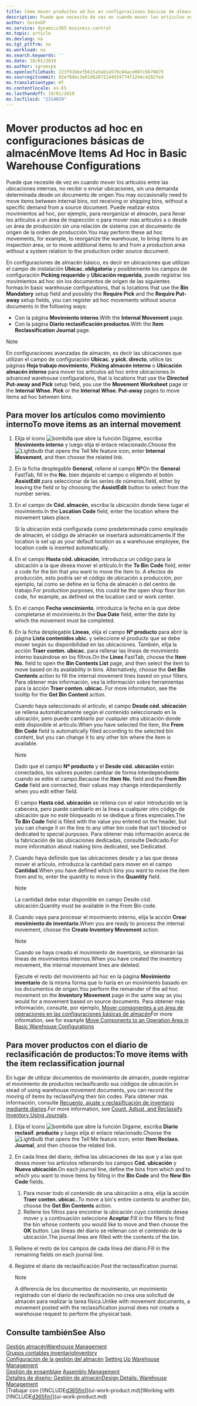 ```yaml
---
title: Cómo mover productos ad hoc en configuraciones básicas de almacén | Microsoft Docs
description: Puede que necesite de vez en cuando mover los artículos entre las ubicaciones internas, no recibir o enviar ubicaciones, sin una demanda determinada desde un documento de origen. Puede realizar estos movimientos ad hoc, por ejemplo, para reorganizar el almacén, para llevar los artículos a un área de inspección o para mover más artículos a o desde un área de producción sin una relación de sistema con el documento de origen de la orden de producción.
author: SorenGP
ms.service: dynamics365-business-central
ms.topic: article
ms.devlang: na
ms.tgt_pltfrm: na
ms.workload: na
ms.search.keywords: ''
ms.date: 10/01/2019
ms.author: sgroespe
ms.openlocfilehash: 223f91bbefbb15a5ab1a576c84ace007c6b76075
ms.sourcegitcommit: 02e704bc3e01d62072144919774f1244c42827e4
ms.translationtype: HT
ms.contentlocale: es-ES
ms.lasthandoff: 10/01/2019
ms.locfileid: "2314029"
---
```

# <a name="move-items-ad-hoc-in-basic-warehouse-configurations"></a><span data-ttu-id="f02c7-104">Mover productos ad hoc en configuraciones básicas de almacén</span><span class="sxs-lookup"><span data-stu-id="f02c7-104">Move Items Ad Hoc in Basic Warehouse Configurations</span></span>
<span data-ttu-id="f02c7-105">Puede que necesite de vez en cuando mover los artículos entre las ubicaciones internas, no recibir o enviar ubicaciones, sin una demanda determinada desde un documento de origen.</span><span class="sxs-lookup"><span data-stu-id="f02c7-105">You may occasionally need to move items between internal bins, not receiving or shipping bins, without a specific demand from a source document.</span></span> <span data-ttu-id="f02c7-106">Puede realizar estos movimientos ad hoc, por ejemplo, para reorganizar el almacén, para llevar los artículos a un área de inspección o para mover más artículos a o desde un área de producción sin una relación de sistema con el documento de origen de la orden de producción.</span><span class="sxs-lookup"><span data-stu-id="f02c7-106">You may perform these ad hoc movements, for example, to reorganize the warehouse, to bring items to an inspection area, or to move additional items to and from a production area without a system relation to the production order source document.</span></span>  

<span data-ttu-id="f02c7-107">En configuraciones de almacén básico, es decir en ubicaciones que utilizan el campo de instalación **Ubicac. obligatoria** y posiblemente los campos de configuración **Picking requerido** y **Ubicación requerida**, puede registrar los movimientos ad hoc sin los documentos de origen de las siguientes formas:</span><span class="sxs-lookup"><span data-stu-id="f02c7-107">In basic warehouse configurations, that is locations that use the **Bin Mandatory** setup field and possibly the **Require Pick** and the **Require Put-away** setup fields, you can register ad hoc movements without source documents in the following ways:</span></span>  

- <span data-ttu-id="f02c7-108">Con la página **Movimiento interno**.</span><span class="sxs-lookup"><span data-stu-id="f02c7-108">With the **Internal Movement** page.</span></span>  
- <span data-ttu-id="f02c7-109">Con la página **Diario reclasificación productos**.</span><span class="sxs-lookup"><span data-stu-id="f02c7-109">With the **Item Reclassification Journal** page.</span></span>  

> [!NOTE]  
>  <span data-ttu-id="f02c7-110">En configuraciones avanzadas de almacén, es decir las ubicaciones que utilizan el campo de configuración **Ubicac. y pick. directo**, utilice las páginas **Hoja trabajo movimiento**, **Picking almacén interno** o **Ubicación almacén interno** para mover los artículos ad hoc entre ubicaciones.</span><span class="sxs-lookup"><span data-stu-id="f02c7-110">In advanced warehouse configurations, that is locations that use the **Directed Put-away and Pick** setup field, you use the **Movement Worksheet** page or the **Internal Whse. Pick** or the **Internal Whse. Put-away** pages to move items ad hoc between bins.</span></span>  

## <a name="to-move-items-as-an-internal-movement"></a><span data-ttu-id="f02c7-111">Para mover los artículos como movimiento interno</span><span class="sxs-lookup"><span data-stu-id="f02c7-111">To move items as an internal movement</span></span>  
1.  <span data-ttu-id="f02c7-112">Elija el icono ![bombilla que abre la función Dígame](media/ui-search/search_small.png "Dígame que desea hacer"), escriba **Movimiento interno** y luego elija el enlace relacionado.</span><span class="sxs-lookup"><span data-stu-id="f02c7-112">Choose the ![Lightbulb that opens the Tell Me feature](media/ui-search/search_small.png "Tell me what you want to do") icon, enter **Internal Movement**, and then choose the related link.</span></span>  
2.  <span data-ttu-id="f02c7-113">En la ficha desplegable **General**, rellene el campo **Nº**</span><span class="sxs-lookup"><span data-stu-id="f02c7-113">On the **General** FastTab, fill in the **No.**</span></span> <span data-ttu-id="f02c7-114">bien dejando el campo o eligiendo el botón **AssistEdit** para seleccionar de las series de números.</span><span class="sxs-lookup"><span data-stu-id="f02c7-114">field, either by leaving the field or by choosing the **AssistEdit** button to select from the number series.</span></span>  
3.  <span data-ttu-id="f02c7-115">En el campo de **Cód. almacén**, escriba la ubicación donde tiene lugar el movimiento.</span><span class="sxs-lookup"><span data-stu-id="f02c7-115">In the **Location Code** field, enter the location where the movement takes place.</span></span>  

    <span data-ttu-id="f02c7-116">Si la ubicación está configurada como predeterminada como empleado de almacén, el código de almacén se insertará automáticamente.</span><span class="sxs-lookup"><span data-stu-id="f02c7-116">If the location is set up as your default location as a warehouse employee, the location code is inserted automatically.</span></span>  
4.  <span data-ttu-id="f02c7-117">En el campo **Hasta cód. ubicación**, introduzca un código para la ubicación a la que desea mover el artículo.</span><span class="sxs-lookup"><span data-stu-id="f02c7-117">In the **To Bin Code** field, enter a code for the bin that you want to move the item to.</span></span> <span data-ttu-id="f02c7-118">A efectos de producción, esto podría ser el código de ubicación a producción, por ejemplo, tal como se define en la ficha de almacén o del centro de trabajo.</span><span class="sxs-lookup"><span data-stu-id="f02c7-118">For production purposes, this could be the open shop floor bin code, for example, as defined on the location card or work center.</span></span>  
5.  <span data-ttu-id="f02c7-119">En el campo **Fecha vencimiento**, introduzca la fecha en la que debe completarse el movimiento.</span><span class="sxs-lookup"><span data-stu-id="f02c7-119">In the **Due Date** field, enter the date by which the movement must be completed.</span></span>  
6.  <span data-ttu-id="f02c7-120">En la ficha desplegable **Líneas**, elija el campo **Nº producto** para abrir la página **Lista contenidos ubic.** y seleccione el producto que se debe mover según su disponibilidad en las ubicaciones. También, elija la acción **Traer conten. ubicac.** para rellenar las líneas de movimiento interno basándose en los filtros.</span><span class="sxs-lookup"><span data-stu-id="f02c7-120">On the **Lines** FastTab, choose the **Item No.** field to open the **Bin Contents List** page, and then select the item to move based on its availability in bins. Alternatively, choose the **Get Bin Contents** action to fill the internal movement lines based on your filters.</span></span> <span data-ttu-id="f02c7-121">Para obtener más información, vea la información sobre herramientas para la acción **Traer conten. ubicac.**.</span><span class="sxs-lookup"><span data-stu-id="f02c7-121">For more information, see the tooltip for the **Get Bin Content** action.</span></span>   

    <span data-ttu-id="f02c7-122">Cuando haya seleccionado el artículo, el campo **Desde cód. ubicación** se rellena automáticamente según el contenido seleccionado en la ubicación, pero puede cambiarlo por cualquier otra ubicación donde esté disponible el artículo.</span><span class="sxs-lookup"><span data-stu-id="f02c7-122">When you have selected the item, the **From Bin Code** field is automatically filled according to the selected bin content, but you can change it to any other bin where the item is available.</span></span>  

    > [!NOTE]  
    >  <span data-ttu-id="f02c7-123">Dado que el campo **Nº producto** y el **Desde cód. ubicación** están conectados, los valores pueden cambiar de forma interdependiente cuando se edite el campo.</span><span class="sxs-lookup"><span data-stu-id="f02c7-123">Because the **Item No.** field and the **From Bin Code** field are connected, their values may change interdependently when you edit either field.</span></span>  

    <span data-ttu-id="f02c7-124">El campo **Hasta cód. ubicación** se rellena con el valor introducido en la cabecera, pero puede cambiarlo en la línea a cualquier otro código de ubicación que no esté bloqueado ni se dedique a fines especiales.</span><span class="sxs-lookup"><span data-stu-id="f02c7-124">The **To Bin Code** field is filled with the value you entered on the header, but you can change it on the line to any other bin code that isn’t blocked or dedicated to special purposes.</span></span> <span data-ttu-id="f02c7-125">Para obtener más información acerca de la fabricación de las ubicaciones dedicadas, consulte Dedicado.</span><span class="sxs-lookup"><span data-stu-id="f02c7-125">For more information about making bins dedicated, see Dedicated.</span></span>  
7.  <span data-ttu-id="f02c7-126">Cuando haya definido que las ubicaciones desde y a las que desea mover el artículo, introduzca la cantidad para mover en el campo **Cantidad**.</span><span class="sxs-lookup"><span data-stu-id="f02c7-126">When you have defined which bins you want to move the item from and to, enter the quantity to move in the **Quantity** field.</span></span>  

    > [!NOTE]  
    >  <span data-ttu-id="f02c7-127">La cantidad debe estar disponible en campo Desde cód. ubicación.</span><span class="sxs-lookup"><span data-stu-id="f02c7-127">Quantity must be available in the From Bin code.</span></span>  

8.  <span data-ttu-id="f02c7-128">Cuando vaya para procesar el movimiento interno, elija la acción **Crear movimiento de inventario**.</span><span class="sxs-lookup"><span data-stu-id="f02c7-128">When you are ready to process the internal movement, choose the **Create Inventory Movement** action.</span></span>  

    > [!NOTE]  
    >  <span data-ttu-id="f02c7-129">Cuando se haya creado el movimiento de inventario, se eliminarán las líneas de movimientos internos.</span><span class="sxs-lookup"><span data-stu-id="f02c7-129">When you have created the inventory movement, the internal movement lines are deleted.</span></span>  

    <span data-ttu-id="f02c7-130">Ejecute el resto del movimiento ad hoc en la página **Movimiento inventario** de la misma forma que lo haría en un movimiento basado en los documentos de origen.</span><span class="sxs-lookup"><span data-stu-id="f02c7-130">You perform the remainder of the ad hoc movement on the **Inventory Movement** page in the same way as you would for a movement based on source documents.</span></span> <span data-ttu-id="f02c7-131">Para obtener más información, consulte, por ejemplo, [Mover componentes a un área de operaciones en las configuraciones básicas de almacén](warehouse-how-to-move-components-to-an-operation-area-in-basic-warehousing.md)</span><span class="sxs-lookup"><span data-stu-id="f02c7-131">For more information, see for example [Move Components to an Operation Area in Basic Warehouse Configurations](warehouse-how-to-move-components-to-an-operation-area-in-basic-warehousing.md)</span></span>  

## <a name="to-move-items-with-the-item-reclassification-journal"></a><span data-ttu-id="f02c7-132">Para mover productos con el diario de reclasificación de productos:</span><span class="sxs-lookup"><span data-stu-id="f02c7-132">To move items with the item reclassification journal</span></span>
<span data-ttu-id="f02c7-133">En lugar de utilizar documentos de movimiento de almacén, puede registrar el movimiento de productos reclasificando sus códigos de ubicación.</span><span class="sxs-lookup"><span data-stu-id="f02c7-133">In stead of using warehouse movement documents, you can record the moving of items by reclassifying their bin codes.</span></span> <span data-ttu-id="f02c7-134">Para obtener más información, consulte [Recuento, ajuste y reclasificación de inventario mediante diarios](inventory-how-count-adjust-reclassify.md).</span><span class="sxs-lookup"><span data-stu-id="f02c7-134">For more information, see [Count, Adjust, and Reclassify Inventory Using Journals](inventory-how-count-adjust-reclassify.md).</span></span>   
1.  <span data-ttu-id="f02c7-135">Elija el icono ![bombilla que abre la función Dígame](media/ui-search/search_small.png "Dígame que desea hacer"), escriba **Diario reclasif. producto** y luego elija el enlace relacionado.</span><span class="sxs-lookup"><span data-stu-id="f02c7-135">Choose the ![Lightbulb that opens the Tell Me feature](media/ui-search/search_small.png "Tell me what you want to do") icon, enter **Item Reclass. Journal**, and then choose the related link.</span></span>  
2.  <span data-ttu-id="f02c7-136">En cada línea del diario, defina las ubicaciones de las que y a las que desea mover los artículos rellenando los campos **Cód. ubicación** y **Nueva ubicación**.</span><span class="sxs-lookup"><span data-stu-id="f02c7-136">On each journal line, define the bins from which and to which you want to move items by filling in the **Bin Code** and the **New Bin Code** fields.</span></span>  

    1.  <span data-ttu-id="f02c7-137">Para mover todo el contenido de una ubicación a otra, elija la acción **Traer conten. ubicac.**.</span><span class="sxs-lookup"><span data-stu-id="f02c7-137">To move a bin's entire contents to another bin, choose the **Get Bin Contents** action.</span></span>  
    2.  <span data-ttu-id="f02c7-138">Rellene los filtros para encontrar la ubicación cuyo contenido desea mover y a continuación seleccione **Aceptar**.</span><span class="sxs-lookup"><span data-stu-id="f02c7-138">Fill in the filters to find the bin whose contents you would like to move and then choose the **OK** button.</span></span> <span data-ttu-id="f02c7-139">Las líneas del diario se rellenan con el contenido de la ubicación.</span><span class="sxs-lookup"><span data-stu-id="f02c7-139">The journal lines are filled with the contents of the bin.</span></span>  
3.  <span data-ttu-id="f02c7-140">Rellene el resto de los campos de cada línea del diario.</span><span class="sxs-lookup"><span data-stu-id="f02c7-140">Fill in the remaining fields on each journal line.</span></span>   
4.  <span data-ttu-id="f02c7-141">Registre el diario de reclasificación.</span><span class="sxs-lookup"><span data-stu-id="f02c7-141">Post the reclassification journal.</span></span>  

    > [!NOTE]  
    >  <span data-ttu-id="f02c7-142">A diferencia de los documentos de movimiento, un movimiento registrado con el diario de reclasificación no crea una solicitud de almacén para realizar la tarea física.</span><span class="sxs-lookup"><span data-stu-id="f02c7-142">Unlike with movement documents, a movement posted with the reclassification journal does not create a warehouse request to perform the physical task.</span></span>  

## <a name="see-also"></a><span data-ttu-id="f02c7-143">Consulte también</span><span class="sxs-lookup"><span data-stu-id="f02c7-143">See Also</span></span>  
[<span data-ttu-id="f02c7-144">Gestión almacén</span><span class="sxs-lookup"><span data-stu-id="f02c7-144">Warehouse Management</span></span>](warehouse-manage-warehouse.md)  
[<span data-ttu-id="f02c7-145">Grupos contables inventario</span><span class="sxs-lookup"><span data-stu-id="f02c7-145">Inventory</span></span>](inventory-manage-inventory.md)  
<span data-ttu-id="f02c7-146">[Configuración de la gestión del almacén](warehouse-setup-warehouse.md)   </span><span class="sxs-lookup"><span data-stu-id="f02c7-146">[Setting Up Warehouse Management](warehouse-setup-warehouse.md)   </span></span>  
<span data-ttu-id="f02c7-147">[Gestión de ensamblaje](assembly-assemble-items.md)  </span><span class="sxs-lookup"><span data-stu-id="f02c7-147">[Assembly Management](assembly-assemble-items.md)  </span></span>  
[<span data-ttu-id="f02c7-148">Detalles de diseño: Gestión de almacén</span><span class="sxs-lookup"><span data-stu-id="f02c7-148">Design Details: Warehouse Management</span></span>](design-details-warehouse-management.md)  
<span data-ttu-id="f02c7-149">[Trabajar con [!INCLUDE[d365fin](includes/d365fin_md.md)]](ui-work-product.md)</span><span class="sxs-lookup"><span data-stu-id="f02c7-149">[Working with [!INCLUDE[d365fin](includes/d365fin_md.md)]](ui-work-product.md)</span></span>
